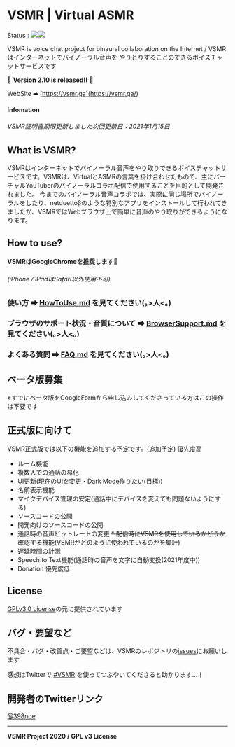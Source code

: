 # VSMR | Virtual ASMR
Status : ![](https://img.shields.io/badge/Version-2.10-green)![](https://img.shields.io/badge/Build-Passing-blue)

VSMR is voice chat project for binaural collaboration on the Internet / VSMRはインターネットでバイノーラル音声を やりとりすることのできるボイスチャットサービスです

🎈 **Version 2.10 is released!!** 🎈

WebSite ➡ [https://vsmr.ga](https://vsmr.ga/)

#### Infomation  
###### VSMR証明書期限更新しました次回更新日：2021年1月15日


## What is VSMR?

VSMRはインターネットでバイノーラル音声をやり取りできるボイスチャットサービスです。VSMRは、VirtualとASMRの言葉を掛け合わせたもので、主にバーチャルYouTuberのバイノーラルコラボ配信で使用することを目的として開発されました。
今までのバイノーラル音声コラボでは、実際に同じ場所でバイノーラルをしたり、netduettoβのような特別なアプリをインストールして行われてきましたが、VSMRではWebブラウザ上で簡単に音声のやり取りができるようになります。



## How to use?

#### VSMRはGoogleChromeを推奨します💪

###### (iPhone / iPadはSafari以外使用不可)



### 使い方 ➡ [HowToUse.md](HowToUse.md) を見てください(｡>人<｡)

### ブラウザのサポート状況・音質について ➡ [BrowserSupport.md](BrowserSupport.md) を見てください(｡>人<｡)

### よくある質問 ➡ [FAQ.md](FAQ.md) を見てください(｡>人<｡)





## ベータ版募集

※すでにベータ版をGoogleFormから申し込みしてくださっている方はこの操作は不要です

## 正式版に向けて
VSMR正式版では以下の機能を追加する予定です。(追加予定)
優先度高
* ルーム機能
* 複数人での通話の易化
* UI更新(現在のUIを変更・Dark Mode作りたい(目標))
* 名前表示機能
* マイクデバイス管理の安定(通話中にデバイスを変えても問題ないようにする)
* ソースコードの公開
* 開発向けのソースコードの公開
* 通話時の音声ビットレートの変更
~~* 配信時にVSMRを使用しているかどうか確認する機能(VSMRがどのように使われているのかを集計)~~
* 遅延時間の計測
* Speech to Text機能(通話時の音声を文字に自動変換(2021年度中))
* Donation 
優先度低
## License

[GPLv3.0 License](LICENSE)の元に提供されています



##  バグ・要望など

不具合・バグ・改善点・ご要望などは、VSMRのレポジトリの[issues](https://github.com/398noe/VSMR/issues)にお願いします

感想はTwitterで [#VSMR](https://twitter.com/search?q=%23VSMR) を使ってつぶやいてくださると助かります…！



## 開発者のTwitterリンク

[@398noe](https://twitter.com/398noe)



---

**VSMR Project  2020 / GPL v3 License**
